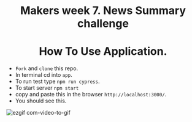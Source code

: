 <h1 align='center'>
Makers week 7. News Summary challenge
</h1>

<h1 align='center'>
How To Use Application.
</h1>

- ``Fork`` and ``clone`` this repo.
- In terminal cd into ``app``.
- To run test type ``npm run cypress``.
- To start server ``npm start``
- copy and paste this in the browser ``http://localhost:3000/``.
- You should see this.

![ezgif com-video-to-gif](https://user-images.githubusercontent.com/37377831/57982986-7d4bdf80-7a44-11e9-82ec-0eae37e568da.gif)

